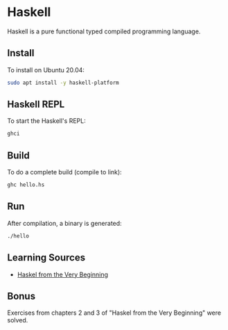 # Haskell
Haskell is a pure functional typed compiled programming language.

## Install
To install on Ubuntu 20.04:

```bash
sudo apt install -y haskell-platform
```

## Haskell REPL
To start the Haskell's REPL:

```bash
ghci
```

## Build
To do a complete build (compile to link):

```bash
ghc hello.hs
```

## Run
After compilation, a binary is generated:

```bash
./hello
```

## Learning Sources
- [Haskel from the Very Beginning](https://www.haskellfromtheverybeginning.com/)

## Bonus
Exercises from chapters 2 and 3 of "Haskel from the Very Beginning" were solved.
